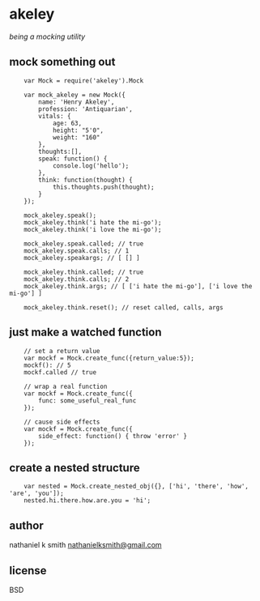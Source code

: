 # akeley

_being a mocking utility_

## mock something out

        var Mock = require('akeley').Mock

        var mock_akeley = new Mock({
            name: 'Henry Akeley',
            profession: 'Antiquarian',
            vitals: {
                age: 63,
                height: "5'0",
                weight: "160"
            },
            thoughts:[],
            speak: function() {
                console.log('hello');
            },
            think: function(thought) {
                this.thoughts.push(thought);
            }
        });

        mock_akeley.speak();
        mock_akeley.think('i hate the mi-go');
        mock_akeley.think('i love the mi-go');

        mock_akeley.speak.called; // true
        mock_akeley.speak.calls; // 1
        mock_akeley.speakargs; // [ [] ]

        mock_akeley.think.called; // true
        mock_akeley.think.calls; // 2
        mock_akeley.think.args; // [ ['i hate the mi-go'], ['i love the mi-go'] ]

        mock_akeley.think.reset(); // reset called, calls, args

## just make a watched function

        // set a return value
        var mockf = Mock.create_func({return_value:5});
        mockf(): // 5
        mockf.called // true

        // wrap a real function
        var mockf = Mock.create_func({
            func: some_useful_real_func
        });

        // cause side effects
        var mockf = Mock.create_func({
            side_effect: function() { throw 'error' }
        });

## create a nested structure

        var nested = Mock.create_nested_obj({}, ['hi', 'there', 'how', 'are', 'you']);
        nested.hi.there.how.are.you = 'hi';

## author

nathaniel k smith <nathanielksmith@gmail.com>

## license

BSD
